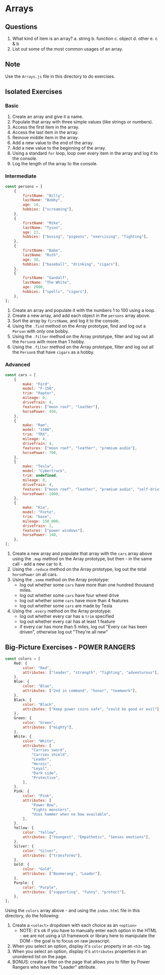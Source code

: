 # Arrays

## Questions

1. What kind of item is an array?
   a. string
   b. function
   c. object
   d. other
   e. c & b
2. List out some of the most common usages of an array.

## Note

Use the `Arrays.js` file in this directory to do exercises.

## Isolated Exercises

### Basic

1. Create an array and give it a name.
2. Populate that array with three simple values (like strings or numbers).
3. Access the first item in the array.
4. Access the last item in the array.
5. Remove middle item in the array.
6. Add a new value to the end of the array.
7. Add a new value to the beginning of the array.
8. Using a standard `for` loop, loop over every item in the array and log it to the console.
9. Log the length of the array to the console.

### Intermediate

```js
const persons = [
    {
        firstName: "Billy",
        lastName: "Bobby",
        age: 14,
        hobbies: ["screaming"],
    },
    {
        firstName: "Mike",
        lastName: "Tyson",
        age: 21,
        hobbies: ["boxing", "pigeons", "exercising", "fighting"],
    },
    {
        firstName: "Babe",
        lastName: "Ruth",
        age: 38,
        hobbies: ["baseball", "drinking", "cigars"],
    },
    {
        firstName: "Gandalf",
        lastName: "The White",
        age: 2000,
        hobbies: ["spells", "cigars"],
    },
];
```

1. Create an array and populate it with the numbers 1 to 100 using a loop.
2. Create a new array, and add each object in the `persons` array above.
3. Sort the array by `firstName`, and log it to the console.
4. Using the `.find` method on the Array prototype, find and log out a `Person` with only one bobby.
5. Using the `.filter` method on the Array prototype, filter and log out all the `Person`s with more than 1 hobby.
6. Using the `.filter` method on the Array prototype, filter and log out all the `Person`s that have `cigars` as a hobby.

### Advanced

```js
const cars = [
    {
        make: "Ford",
        model: "F-150",
        trim: "Raptor",
        mileage: 0,
        driveTrain: 4,
        features: ["moon roof", "leather"],
        horsePower: 450,
    },
    {
        make: "Ram",
        model: "1500",
        trim: "TRX",
        mileage: 4,
        driveTrain: 4,
        features: ["moon roof", "leather", "premium audio"],
        horsePower: 700,
    },
    {
        make: "Tesla",
        model: "Cybertruck",
        trim: undefined,
        mileage: 0,
        driveTrain: 4,
        features: ["moon roof", "leather", "premium audio", "self-driving"],
        horsePower: 1000,
    },
    {
        make: "Kia",
        model: "Forte",
        trim: "base",
        mileage: 150_000,
        driveTrain: 2,
        features: ["power windows"],
        horsePower: 140,
    },
];
```

1. Create a new array and populate that array with the `cars` array above using the `.map` method on the Array prototype, but then - in the same call - add a new car to it.
2. Using the `.reduce` method on the Array prototype, log out the total `horsePower` on all cars.
3. Using the `.some` method on the Array prototype:
    - log out whether some `cars` have more than one hundred thousand miles.
    - log out whether some `cars` have four wheel drive
    - log out whether some `cars` have more than 4 features
    - log out whether some `cars` are made by Tesla
4. Using the `.every` method on the Array prototype:
    - log out whether every car has a `trim` specified
    - log out whether every car has at least 1 feature
    - if every car has more than 5 miles, log out "Every car has been driven", otherwise log out "They're all new"

## Big-Picture Exercises - POWER RANGERS

```js
const colors = [
    Red: {
        color: "Red",
        attributes: ["leader", "strength", "fighting", "adventurous"],
    },
    Blue: {
        color: "Blue",
        attributes: ["2nd in command", "honor", "teamwork"],
    },
    Black: {
        color: "Black",
        attributes: ["Keep power coins safe", "could be good or evil"],
    },
    Green: {
        color: "Green",
        attributes: ["mighty"],
    },
    White: {
        color: "White",
        attributes: [
            "Carries sword",
            "Carries shield",
            "Leader",
            "Heroic",
            "Loyal",
            "Dark side",
            "Protective",
        ],
    },
    Pink: {
        color: "Pink",
        attributes: [
            "Power Bow",
            "Fights monsters",
            "Uses hammer when no bow available",
        ],
    },
    Yellow: {
        color: "Yellow",
        attributes: ["Youngest", "Empathetic", "Senses emotions"],
    },
    Silver: {
        color: "Silver",
        attributes: ["transforms"],
    },
    Gold: {
        color: "Gold",
        attributes: ["Boomerang", "Leader"],
    },
    Purple: {
        color: "Purple",
        attributes: ["supporting", "funny", "protect"],
    },
];
```

Using the `colors` array above - and using the `index.html` file in this directory, do the following:

1. Create a `<select>` dropdown with each choice as an `<option>`
    - NOTE: it's ok if you have to manually enter each option in the HTML - we are not using a UI framework or library here to manipulate the DOM - the goal is to focus on raw javascript.
2. When you select an option, display it's `color` property in an `<h3>` tag.
3. When you select an option, display it's `attributes` properties in an unordered list on the page.
4. BONUS: create a filter on the page that allows you to filter by Power Rangers who have the "Leader" attribute.
